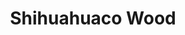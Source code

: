 ---
title: "Shihuahuaco Wood"
description: "Shihuahuaco Wood"
main:
  id: 9 
  content: |
    Shihuahuaco wood is one of the most resistant and durable woods on the market. Its high density and hardness make it an ideal choice for high-impact structures, heavy-traffic flooring, and luxury furniture. Its color ranges from dark brown to reddish with elegant grain patterns, giving it a natural appeal.

  imgCard: "@/images/shihuahuaco/Shihuahuaco.jpg"
  imgMain: "@/images/shihuahuaco/Shihuahuaco.jpg"
  imgAlt: "Shihuahuaco wood in various applications"
tabs:
  - id: "tabs-with-card-item-1"
    dataTab: "#tabs-with-card-1"
    title: "Characteristics"
  - id: "tabs-with-card-item-2"
    dataTab: "#tabs-with-card-2"
    title: "Applications"
  - id: "tabs-with-card-item-3"
    dataTab: "#tabs-with-card-3"
    title: "More Photos"
longDescription:
  title: "Characteristics"
  subTitle: |
    
  btnTitle: "📲 Want to learn more about this wood? Talk to an Advisor"
  btnURL: "https://wa.me/51975733744?text=Hello%2C%20I%20would%20like%20to%20learn%20more%20about%20the%20Shihuahuaco%20wood%20available%20at%20Cheaper%20Buy."
descriptionList:
  - title: "Extremely hard and heavy wood"
    subTitle: "High resistance to wear and impact."
  - title: "High durability"
    subTitle: "Withstands extreme climates and humidity without deterioration."
  - title: "Attractive color"
    subTitle: "Dark brown to reddish tones with well-defined grain patterns."
  - title: "Pest-resistant"
    subTitle: "Naturally protected against termites and fungi."
  - title: "Excellent dimensional stability"
    subTitle: "Does not warp with temperature or humidity changes."
  - title: "Fine and elegant finish"
    subTitle: "Allows for high-quality sanding and polishing."
  - title: "High mechanical strength"
    subTitle: "Ideal for heavy construction and high-impact structures."
  - title: "Superior density"
    subTitle: "Among the densest woods in the world."
specificationsLeft:
  - title: "Heavy-traffic flooring"
    subTitle: "Ideal for luxury commercial and residential spaces."
  - title: "Construction structures"
    subTitle: "Used in beams, columns, and bridges due to its strength."
  - title: "Solid wood furniture"
    subTitle: "Perfect for high-end tables, desks, and chairs."
  - title: "Parquet and coverings"
    subTitle: "Offers an elegant and durable finish."
specificationsRight:
  - title: "Stairs and handrails"
    subTitle: "Its hardness makes it ideal for strong structures."
  - title: "Interior decoration"
    subTitle: "Used in wall panels and moldings."
  - title: "Musical instruments"
    subTitle: "Valued in percussion and string instruments for its resonance."
  - title: "Outdoor use"
    subTitle: "Perfect for pergolas, decks, and outdoor structures."
blueprints:
  first: "@/images/shihuahuaco/Shihuahuaco_Centrada.jpg"
  second: "@/images/shihuahuaco/Shihuahuaco_Lateral.jpg"
---